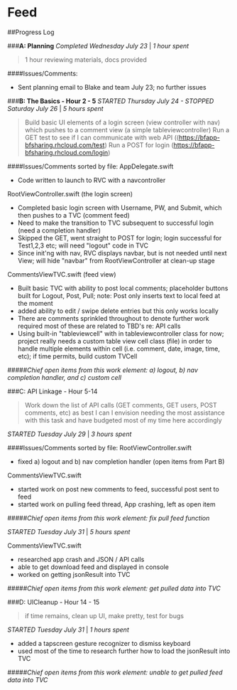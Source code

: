 Feed
====

##Progress Log

###**A: Planning**
*Completed Wednesday July 23* |  *1 hour spent* 
> 1 hour reviewing materials, docs provided 

####Issues/Comments:
 * Sent planning email to Blake and team July 23; no further issues

###**B: The Basics - Hour 2 - 5**
*STARTED Thursday July 24 - STOPPED Saturday July 26* | *5 hours spent*
> Build basic UI elements of a login screen (view controller with nav) which pushes to a comment view (a simple tableviewcontroller)
> Run a GET test to see if I can communicate with web API ((https://bfapp-bfsharing.rhcloud.com/test)
> Run a POST for login (https://bfapp-bfsharing.rhcloud.com/login) 

####Issues/Comments sorted by file:
AppDelegate.swift
 * Code written to launch to RVC with a navcontroller

RootViewController.swift (the login screen)
 * Completed basic login screen with Username, PW, and Submit, which then pushes to a TVC (comment feed)
 * Need to make the transition to TVC subsequent to successful login (need a completion handler)
 * Skipped the GET, went straight to POST for login; login successful for Test1,2,3 etc; will need "logout" code in TVC
 * Since init'ng with nav, RVC displays navbar, but is not needed until next View; will hide "navbar" from RootViewController at clean-up stage

CommentsViewTVC.swift (feed view)
 * Built basic TVC with ability to post local comments; placeholder buttons built for Logout, Post, Pull; note: Post only inserts text to local feed at the moment
 * added ability to edit / swipe delete entries but this only works locally 
 * There are comments sprinkled throughout to denote further work required most of these are related to TBD's re: API calls
 * Using built-in "tableviewcell" with in tableviewcontroller class for now; project really needs a custom table view cell class (file) in order to handle multiple elements within cell (i.e. comment, date, image, time, etc); if time permits, build custom TVCell

#####*Chief open items from this work element: a) logout, b) nav completion handler, and c) custom cell*


###C: API Linkage -  Hour 5-14 


> Work down the list of API calls (GET comments, GET users, POST comments, etc) as best I can 
> I envision needing the most assistance with this task and have budgeted most of my time here accordingly

*STARTED Tuesday July 29* | *3 hours spent*

####Issues/Comments sorted by file:
RootViewController.swift
* fixed a) logout and b) nav completion handler (open items from Part B)

CommentsViewTVC.swift
* started work on post new comments to feed, successful post sent to feed
* started work on pulling feed thread, App crashing, left as open item

#####*Chief open items from this work element: fix pull feed function*

*STARTED Tuesday July 31* | *5 hours spent*

CommentsViewTVC.swift
* researched app crash and JSON / API calls
* able to get download feed and displayed in console
* worked on getting jsonResult into TVC

#####*Chief open items from this work element: get pulled data into TVC*

###D: UICleanup - Hour 14 - 15 
> if time remains, clean up UI, make pretty, test for bugs

*STARTED Tuesday July 31* | *1 hours spent*

* added a tapscreen gesture recognizer to dismiss keyboard
* used most of the time to research further how to load the jsonResult into TVC

#####*Chief open items from this work element: unable to get pulled feed data into TVC*

